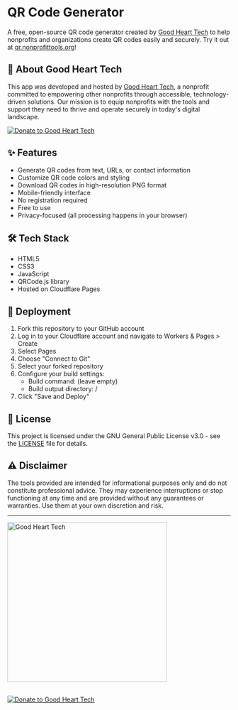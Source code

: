 # QR Code Generator

A free, open-source QR code generator created by [Good Heart Tech](https://goodhearttech.org/) to help nonprofits and organizations create QR codes easily and securely. Try it out at [qr.nonprofittools.org](https://qr.nonprofittools.org/)!

## 👋 About Good Heart Tech

This app was developed and hosted by [Good Heart Tech](https://goodhearttech.org/), a nonprofit committed to empowering other nonprofits through accessible, technology-driven solutions. Our mission is to equip nonprofits with the tools and support they need to thrive and operate securely in today's digital landscape.

[![Donate to Good Heart Tech](https://img.shields.io/badge/Donate_to_Good_Heart_Tech-💙-white)](https://goodhearttech.org/donate/)

## ✨ Features

- Generate QR codes from text, URLs, or contact information
- Customize QR code colors and styling
- Download QR codes in high-resolution PNG format
- Mobile-friendly interface
- No registration required
- Free to use
- Privacy-focused (all processing happens in your browser)

## 🛠️ Tech Stack

- HTML5
- CSS3
- JavaScript
- QRCode.js library
- Hosted on Cloudflare Pages

## 🚀 Deployment

1. Fork this repository to your GitHub account
2. Log in to your Cloudflare account and navigate to Workers & Pages > Create
3. Select Pages
4. Choose "Connect to Git"
5. Select your forked repository
6. Configure your build settings:
   - Build command: (leave empty)
   - Build output directory: /
7. Click "Save and Deploy"

## 📄 License

This project is licensed under the GNU General Public License v3.0 - see the [LICENSE](LICENSE) file for details.

## ⚠️ Disclaimer

The tools provided are intended for informational purposes only and do not constitute professional advice. They may experience interruptions or stop functioning at any time and are provided without any guarantees or warranties. Use them at your own discretion and risk.

---

<a href="https://goodhearttech.org/">
  <img src="https://graphics.goodhearttech.org/GHT-AllWhiteLogo-phishsite.png" alt="Good Heart Tech" width="360">
</a>
<br><br>

[![Donate to Good Heart Tech](https://img.shields.io/badge/Donate_to_Good_Heart_Tech-💙-white)](https://goodhearttech.org/donate/)

